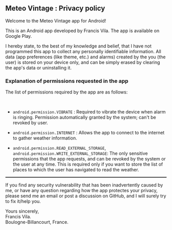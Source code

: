## Meteo Vintage : Privacy policy

Welcome to the Meteo Vintage app for Android!

This is an Android app developed by Francis Vila. The app is  available on Google Play.

I hereby state, to the best of my knowledge and belief, that I have not programmed this app to collect any personally identifiable information. All data (app preferences (like theme, etc.) and alarms) created by the you (the user) is stored on your device only, and can be simply erased by clearing the app's data or uninstalling it.

### Explanation of permissions requested in the app

The list of permissions required by the app are as follows:

<br/>

*  `android.permission.VIBRATE` : Required to vibrate the device when alarm is ringing. Permission automatically granted by the system; can't be revoked by user.            

* `android.permission.INTERNET` : Allows the app to connect to the internet to gather weather information.
                  
*  `android.permission.READ_EXTERNAL_STORAGE`, `android.permission.WRITE_EXTERNAL_STORAGE`: The only sensitive permissions that the app requests, and can be revoked by the system or the user at any time. This is required only if you want to store the list of places to which the user has navigated to read the weather. 



 <hr style="border:1px solid gray">

 

If you find any security vulnerability that has been inadvertently caused by me, or have any question regarding how the app protectes your privacy, please send me an email or post a discussion on GitHub, and I will surely try to fix it/help you.

Yours sincerely,  
Francis Vila.  
Boulogne-Billancourt, France.  

